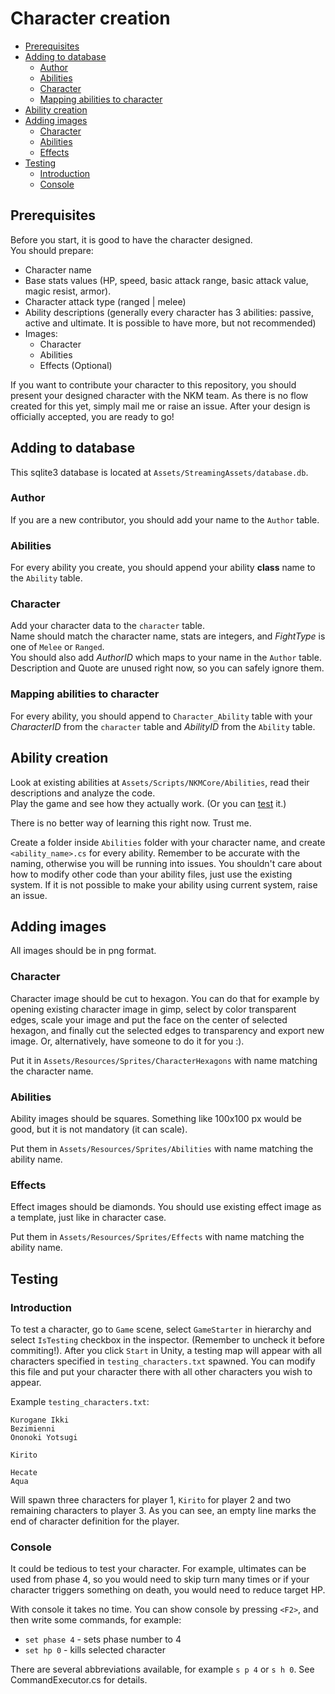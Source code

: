 # Character creation

- [Prerequisites](#prerequisites)
- [Adding to database](#adding-to-database)
  - [Author](#author)
  - [Abilities](#abilities)
  - [Character](#character)
  - [Mapping abilities to character](#mapping-abilities-to-character)
- [Ability creation](#ability-creation)
- [Adding images](#adding-images)
  - [Character](#character-1)
  - [Abilities](#abilities-1)
  - [Effects](#effects)
- [Testing](#testing)
  - [Introduction](#introduction)
  - [Console](#console)

## Prerequisites

Before you start, it is good to have the character designed.\
You should prepare:
* Character name
* Base stats values (HP, speed, basic attack range, basic attack value, magic resist, armor).
* Character attack type (ranged | melee)
* Ability descriptions (generally every character has 3 abilities: passive, active and ultimate. It is possible to have more, but not recommended)
* Images:
  * Character
  * Abilities
  * Effects (Optional)

If you want to contribute your character to this repository, you should present your designed character with the NKM team. As there is no flow created for this yet, simply mail me or raise an issue.
After your design is officially accepted, you are ready to go!

## Adding to database

This sqlite3 database is located at `Assets/StreamingAssets/database.db`.

### Author

If you are a new contributor, you should add your name to the `Author` table.

### Abilities

For every ability you create, you should append your ability **class** name to the `Ability` table.

### Character

Add your character data to the `character` table.\
Name should match the character name, stats are integers, and *FightType* is one of `Melee` or `Ranged`.\
You should also add *AuthorID* which maps to your name in the `Author` table.\
Description and Quote are unused right now, so you can safely ignore them.

### Mapping abilities to character

For every ability, you should append to `Character_Ability` table with your *CharacterID* from the `character` table and *AbilityID* from the `Ability` table.

## Ability creation

Look at existing abilities at `Assets/Scripts/NKMCore/Abilities`, read their descriptions and analyze the code.\
Play the game and see how they actually work. (Or you can [test](#testing) it.)

There is no better way of learning this right now. Trust me.

Create a folder inside `Abilities` folder with your character name, and create `<ability_name>.cs` for every ability. Remember to be accurate with the naming, otherwise you will be running into issues.
You shouldn't care about how to modify other code than your ability files, just use the existing system. If it is not possible to make your ability using current system, raise an issue.

## Adding images

All images should be in png format.

### Character

Character image should be cut to hexagon. You can do that for example by opening existing character image in gimp, select by color transparent edges, scale your image and put the face on the center of selected hexagon, and finally cut the selected edges to transparency and export new image. Or, alternatively, have someone to do it for you :).

Put it in `Assets/Resources/Sprites/CharacterHexagons` with name matching the character name.

### Abilities

Ability images should be squares. Something like 100x100 px would be good, but it is not mandatory (it can scale).

Put them in `Assets/Resources/Sprites/Abilities` with name matching the ability name.

### Effects

Effect images should be diamonds. You should use existing effect image as a template, just like in character case.

Put them in `Assets/Resources/Sprites/Effects` with name matching the ability name.

## Testing

### Introduction

To test a character, go to `Game` scene, select `GameStarter` in hierarchy and select `IsTesting` checkbox in the inspector. (Remember to uncheck it before commiting!). After you click `Start` in Unity, a testing map will appear with all characters specified in `testing_characters.txt` spawned. You can modify this file and put your character there with all other characters you wish to appear.

Example `testing_characters.txt`:
```
Kurogane Ikki
Bezimienni
Ononoki Yotsugi

Kirito

Hecate
Aqua
```
Will spawn three characters for player 1, `Kirito` for player 2 and two remaining characters to player 3. As you can see, an empty line marks the end of character definition for the player.


### Console

It could be tedious to test your character. For example, ultimates can be used from phase 4, so you would need to skip turn many times or if your character triggers something on death, you would need to reduce target HP.

With console it takes no time. You can show console by pressing `<F2>`, and then write some commands, for example:
* `set phase 4` - sets phase number to 4
* `set hp 0` - kills selected character

There are several abbreviations available, for example `s p 4` or `s h 0`. See CommandExecutor.cs for details.
